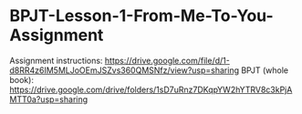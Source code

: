# BPJT-Lesson-1-From-Me-To-You-Assignment
Assignment instructions: https://drive.google.com/file/d/1-d8RR4z6IM5MLJoOEmJSZvs360QMSNfz/view?usp=sharing 
BPJT (whole book): https://drive.google.com/drive/folders/1sD7uRnz7DKqpYW2hYTRV8c3kPjAMTT0a?usp=sharing
